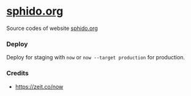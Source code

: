 # [sphido.org](https://sphido.org)

Source codes of website [sphido.org](https://sphido.org)


### Deploy

Deploy for staging with `now` or `now --target production` for production. 


### Credits
 
- https://zeit.co/now